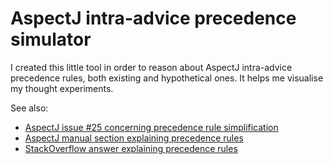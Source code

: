 # AspectJ intra-advice precedence simulator

I created this little tool in order to reason about AspectJ intra-advice precedence rules, both existing and
hypothetical ones. It helps me visualise my thought experiments.

See also:
  * [AspectJ issue #25 concerning precedence rule simplification](https://github.com/eclipse/org.aspectj/issues/25) 
  * [AspectJ manual section explaining precedence rules](https://www.eclipse.org/aspectj/doc/next/progguide/semantics-advice.html#d0e6257)
  * [StackOverflow answer explaining precedence rules](https://stackoverflow.com/a/40071281/1082681)
